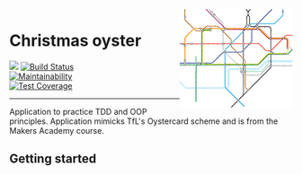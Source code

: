 <img src="./_imgs/tfl.png" align="right" />

# Christmas oyster

![](https://img.shields.io/badge/Practice-Makers%20Academy-red)
[![Build Status](https://travis-ci.com/jonesandy/christmas-oyster.svg?branch=master)](https://travis-ci.com/jonesandy/christmas-oyster)   
[![Maintainability](https://api.codeclimate.com/v1/badges/bd6630c05c609856c242/maintainability)](https://codeclimate.com/github/jonesandy/christmas-oyster/maintainability)  
[![Test Coverage](https://api.codeclimate.com/v1/badges/bd6630c05c609856c242/test_coverage)](https://codeclimate.com/github/jonesandy/christmas-oyster/test_coverage)   

---

Application to practice TDD and OOP principles. Application mimicks TfL's Oystercard scheme and is from the Makers Academy course.

## Getting started
